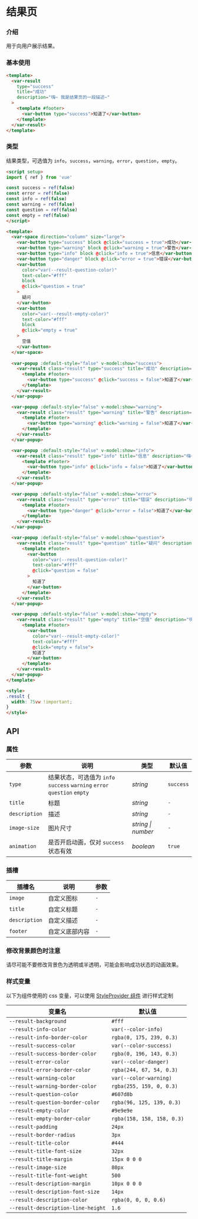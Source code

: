 # 结果页

### 介绍

用于向用户展示结果。

### 基本使用

```html
<template>
  <var-result 
    type="success" 
    title="成功"
    description="嗨~ 我是结果页的一段描述~"
  >
    <template #footer>
      <var-button type="success">知道了</var-button>
    </template>
  </var-result>
</template>
```

### 类型

结果类型，可选值为 `info`，`success`，`warning`，`error`，`question`，`empty`。

```html
<script setup>
import { ref } from 'vue'

const success = ref(false)
const error = ref(false)
const info = ref(false)
const warning = ref(false)
const question = ref(false)
const empty = ref(false)
</script>

<template>
  <var-space direction="column" size="large">
    <var-button type="success" block @click="success = true">成功</var-button>
    <var-button type="warning" block @click="warning = true">警告</var-button>
    <var-button type="info" block @click="info = true">信息</var-button>
    <var-button type="danger" block @click="error = true">错误</var-button>
    <var-button 
      color="var(--result-question-color)"
      text-color="#fff"
      block 
      @click="question = true"
    >
      疑问
    </var-button>
    <var-button 
      color="var(--result-empty-color)" 
      text-color="#fff"
      block
      @click="empty = true"
    >
      空值
    </var-button>
  </var-space>
  
  <var-popup :default-style="false" v-model:show="success">
    <var-result class="result" type="success" title="成功" description="嗨~ 我是结果页的一段描述~">
      <template #footer>
        <var-button type="success" @click="success = false">知道了</var-button>
      </template>
    </var-result>
  </var-popup>

  <var-popup :default-style="false" v-model:show="warning">
    <var-result class="result" type="warning" title="警告" description="嗨~ 我是结果页的一段描述~">
      <template #footer>
        <var-button type="warning" @click="warning = false">知道了</var-button>
      </template>
    </var-result>
  </var-popup>

  <var-popup :default-style="false" v-model:show="info">
    <var-result class="result" type="info" title="信息" description="嗨~ 我是结果页的一段描述~">
      <template #footer>
        <var-button type="info" @click="info = false">知道了</var-button>
      </template>
    </var-result>
  </var-popup>

  <var-popup :default-style="false" v-model:show="error">
    <var-result class="result" type="error" title="错误" description="嗨~ 我是结果页的一段描述~">
      <template #footer>
        <var-button type="danger" @click="error = false">知道了</var-button>
      </template>
    </var-result>
  </var-popup>

  <var-popup :default-style="false" v-model:show="question">
    <var-result class="result" type="question" title="疑问" description="嗨~ 我是结果页的一段描述~">
      <template #footer>
        <var-button 
          color="var(--result-question-color)" 
          text-color="#fff" 
          @click="question = false"
        >
          知道了
        </var-button>
      </template>
    </var-result>
  </var-popup>

  <var-popup :default-style="false" v-model:show="empty">
    <var-result class="result" type="empty" title="空值" description="嗨~ 我是结果页的一段描述~">
      <template #footer>
        <var-button 
          color="var(--result-empty-color)"
          text-color="#fff" 
          @click="empty = false">
          知道了
        </var-button>
      </template>
    </var-result>
  </var-popup>
</template>

<style>
.result {
  width: 75vw !important;
}
</style>
```

## API

### 属性

| 参数            | 说明                                                              | 类型       | 默认值       |
|---------------|-----------------------------------------------------------------|----------|-----------|
| `type`        | 结果状态，可选值为 `info` `success` `warning` `error` `question` `empty` | _string_ | `success` |
| `title`       | 标题                                                              | _string_ | `-`       |
| `description` | 描述                                                              | _string_ | `-`       |
| `image-size`  | 图片尺寸                                                            | _string \| number_   | `-`  |
| `animation`   | 是否开启动画，仅对 `success` 状态有效                                  | _boolean_ | `true`    |

### 插槽

| 插槽名                | 说明      | 参数 |
|--------------------|---------| ---- |
| `image`            | 自定义图标   | `-`  |
| `title`            | 自定义标题   | `-`  |
| `description`      | 自定义描述   | `-`  |
| `footer`           | 自定义底部内容 | `-`  |

### 修改背景颜色时注意

请尽可能不要修改背景色为透明或半透明，可能会影响成功状态的动画效果。

### 样式变量

以下为组件使用的 css 变量，可以使用 [StyleProvider 组件](#/zh-CN/style-provider) 进行样式定制

| 变量名                                | 默认值                        |
|------------------------------------|----------------------------|
| `--result-background`              | `#fff`                     |
| `--result-info-color`              | `var(--color-info)`        |
| `--result-info-border-color`       | `rgba(0, 175, 239, 0.3)`   |
| `--result-success-color`           | `var(--color-success)`     |
| `--result-success-border-color`    | `rgba(0, 196, 143, 0.3)`   |
| `--result-error-color`             | `var(--color-danger)`      |
| `--result-error-border-color`      | `rgba(244, 67, 54, 0.3)`   |
| `--result-warning-color`           | `var(--color-warning)`     |
| `--result-warning-border-color`    | `rgba(255, 159, 0, 0.3)`   |
| `--result-question-color`          | `#607d8b`                  |
| `--result-question-border-color`   | `rgba(96, 125, 139, 0.3)`  |
| `--result-empty-color`             | `#9e9e9e`                  |
| `--result-empty-border-color`      | `rgba(158, 158, 158, 0.3)` |
| `--result-padding`                 | `24px`                     |
| `--result-border-radius`           | `3px`                      |
| `--result-title-color`             | `#444`                     |
| `--result-title-font-size`         | `32px`                     |
| `--result-title-margin`            | `15px 0 0 0`               |
| `--result-image-size`              | `80px`                     |
| `--result-title-font-weight`       | `500`                      |
| `--result-description-margin`      | `10px 0 0 0`               |
| `--result-description-font-size`   | `14px`                     |
| `--result-description-color`       | `rgba(0, 0, 0, 0.6)`       |
| `--result-description-line-height` | `1.6`                      |


